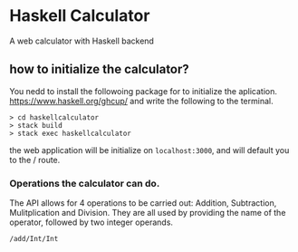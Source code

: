 # Haskell Calculator
A web calculator with Haskell backend


## how to initialize the calculator?

You nedd to install the followoing package for to initialize the aplication.
https://www.haskell.org/ghcup/ and write the following to the terminal.

```
> cd haskellcalculator
> stack build
> stack exec haskellcalculator
```
the web application will be initialize on ```localhost:3000```, and will default you to the / route.

### Operations the calculator can do.
The API allows for 4 operations to be carried out: Addition, Subtraction, Mulitplication and Division.
They are all used by providing the name of the operator, followed by two integer operands.
```
/add/Int/Int 
```

